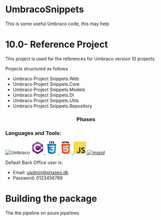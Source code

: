 # UmbracoSnippets


This is some useful Umbraco code, this may help





# 10.0- Reference Project

This project is used for the references for Umbraco version 10 projects.


Projects structured as follows

* Umbraco Project Snippets.Web
* Umbraco Project Snippets.Core
* Umbraco Project Snippets.Models
* Umbraco Project Snippets.DI
* Umbraco Project Snippets.Utils
* Umbraco Project Snippets.Repository

<h3 align="center">Phases</h3>



<h3 align="left">Languages and Tools:</h3>
<p align="left"><img src="https://umbraco.com/media/ziikdjap/umbraco_social_og.png" alt="Umbraco" width="40" height="40"/> </a> <a href="https://www.w3schools.com/cs/" target="_blank" rel="noreferrer"> <img src="https://raw.githubusercontent.com/devicons/devicon/master/icons/csharp/csharp-original.svg" alt="csharp" width="40" height="40"/> </a> <a href="https://www.w3schools.com/css/" target="_blank" rel="noreferrer"> <img src="https://raw.githubusercontent.com/devicons/devicon/master/icons/css3/css3-original-wordmark.svg" alt="css3" width="40" height="40"/> </a> <a href="https://www.w3.org/html/" target="_blank" rel="noreferrer"> <img src="https://raw.githubusercontent.com/devicons/devicon/master/icons/html5/html5-original-wordmark.svg" alt="html5" width="40" height="40"/> </a> <a href="https://developer.mozilla.org/en-US/docs/Web/JavaScript" target="_blank" rel="noreferrer"> <img src="https://raw.githubusercontent.com/devicons/devicon/master/icons/javascript/javascript-original.svg" alt="javascript" width="40" height="40"/> </a> <a href="https://www.microsoft.com/en-us/sql-server" target="_blank" rel="noreferrer"> <img src="https://www.svgrepo.com/show/303229/microsoft-sql-server-logo.svg" alt="mssql" width="40" height="40"/> </a> </p>


Default Back Office user is:

* Email: uadmin@phases.dk
* Password: 0123456789



# Building the package

The the pipeline on azure pipelines

